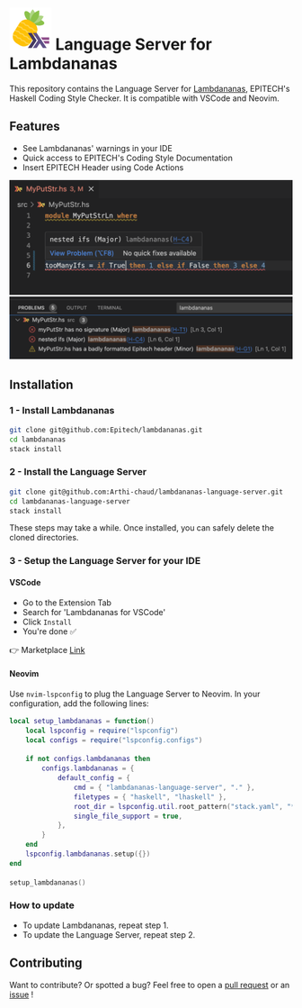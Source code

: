 # <img alt="Icon" src="./assets/icon.png" width="75px"> Language Server for Lambdananas

This repository contains the Language Server for [Lambdananas](https://github.com/Epitech/lambdananas/), EPITECH's Haskell Coding Style Checker. It is compatible with VSCode and Neovim.

## Features

- See Lambdananas' warnings in your IDE
- Quick access to EPITECH's Coding Style Documentation
- Insert EPITECH Header using Code Actions

![VSCode](./assets/vscode.png)
![VSCode Diagnostics](./assets/vscode-diags.png)

## Installation

### 1 - Install Lambdananas

```bash
git clone git@github.com:Epitech/lambdananas.git
cd lambdananas
stack install
```

### 2 - Install the Language Server

```bash
git clone git@github.com:Arthi-chaud/lambdananas-language-server.git
cd lambdananas-language-server 
stack install
```

These steps may take a while. Once installed, you can safely delete the cloned directories.

### 3 - Setup the Language Server for your IDE

#### VSCode

- Go to the Extension Tab
- Search for 'Lambdananas for VSCode'
- Click `Install`
- You're done :white_check_mark:

:point_right: Marketplace [Link](https://marketplace.visualstudio.com/items?itemName=Arthi-chaud.lambdananas-coding-style-checker)

#### Neovim

Use `nvim-lspconfig` to plug the Language Server to Neovim. In your configuration, add the following lines:

```lua
local setup_lambdananas = function()
	local lspconfig = require("lspconfig")
	local configs = require("lspconfig.configs")

	if not configs.lambdananas then
		configs.lambdananas = {
			default_config = {
				cmd = { "lambdananas-language-server", "." },
				filetypes = { "haskell", "lhaskell" },
				root_dir = lspconfig.util.root_pattern("stack.yaml", "*.cabal", "package.yaml"),
				single_file_support = true,
			},
		}
	end
	lspconfig.lambdananas.setup({})
end

setup_lambdananas()
```

### How to update

- To update Lambdananas, repeat step 1.
- To update the Language Server, repeat step 2.

## Contributing

Want to contribute? Or spotted a bug? Feel free to open a [pull request](https://github.com/Arthi-chaud/lambdananas-language-server/compare) or an [issue](https://github.com/Arthi-chaud/lambdananas-language-server/issues/new) !
